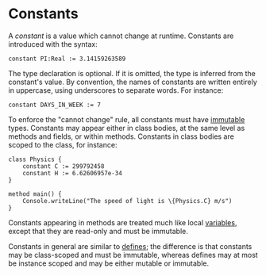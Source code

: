 Constants
=========

A *constant* is a value which cannot change at runtime. Constants are introduced with the syntax:

    constant PI:Real := 3.14159263589

The type declaration is optional. If it is omitted, the type is inferred from the constant's value.
By convention, the names of constants are written entirely in uppercase, using underscores to
separate words. For instance:

    constant DAYS_IN_WEEK := 7

To enforce the "cannot change" rule, all constants must have [immutable](immutability.md) types.
Constants may appear either in class bodies, at the same level as methods and fields, or within
methods. Constants in class bodies are scoped to the class, for instance:

    class Physics {
        constant C := 299792458
        constant H := 6.62606957e-34
    }

    method main() {
        Console.writeLine("The speed of light is \{Physics.C} m/s")
    }

Constants appearing in methods are treated much like local [variables](variables.md), except that
they are read-only and must be immutable. 

Constants in general are similar to [defines](defines.md); the difference is that constants may be
class-scoped and must be immutable, whereas defines may at most be instance scoped and may be either
mutable or immutable.

